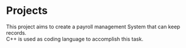 # Projects
This project aims to create a payroll management System that can keep records.
<br>
C++ is used as coding language to accomplish this task.
